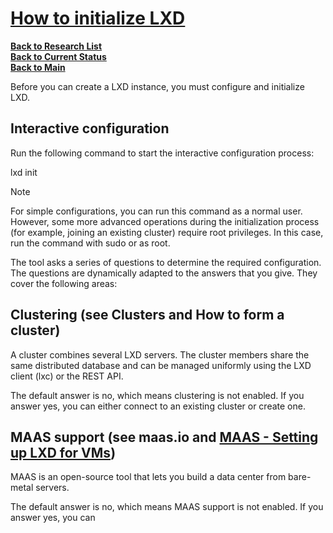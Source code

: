 # **[How to initialize LXD](https://documentation.ubuntu.com/lxd/en/latest/howto/initialize/)**

**[Back to Research List](../../../research_list.md)**\
**[Back to Current Status](../../../../development/status/weekly/current_status.md)**\
**[Back to Main](../../../../README.md)**

Before you can create a LXD instance, you must configure and initialize LXD.

## Interactive configuration
Run the following command to start the interactive configuration process:

lxd init

Note

For simple configurations, you can run this command as a normal user. However, some more advanced operations during the initialization process (for example, joining an existing cluster) require root privileges. In this case, run the command with sudo or as root.

The tool asks a series of questions to determine the required configuration. The questions are dynamically adapted to the answers that you give. They cover the following areas:

## Clustering (see Clusters and How to form a cluster)
A cluster combines several LXD servers. The cluster members share the same distributed database and can be managed uniformly using the LXD client (lxc) or the REST API.

The default answer is no, which means clustering is not enabled. If you answer yes, you can either connect to an existing cluster or create one.

## MAAS support (see maas.io and **[MAAS - Setting up LXD for VMs](https://maas.io/docs/how-to-use-lxd-vms)**)
MAAS is an open-source tool that lets you build a data center from bare-metal servers.

The default answer is no, which means MAAS support is not enabled. If you answer yes, you can 